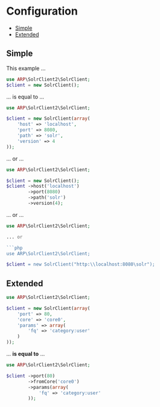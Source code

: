# Configuration
* [Simple](#simple)
* [Extended](#extended)

## <a name="simple"></a>Simple
This example ...

```php
use ARP\SolrClient2\SolrClient;  
$client = new SolrClient();
```
... is equal to ...

```php
use ARP\SolrClient2\SolrClient; 

$client = new SolrClient(array(
    'host' => 'localhost',
    'port' => 8080,
    'path' => 'solr',
    'version' => 4
));
```
... or ...

```php
use ARP\SolrClient2\SolrClient; 

$client = new SolrClient();
$client ->host('localhost')
        ->port(8080)
        ->path('solr')
        ->version(4);
```
... or ...
```php
use ARP\SolrClient2\SolrClient; 

... or

```php
use ARP\SolrClient2\SolrClient; 

$client = new SolrClient("http:\\localhost:8080\solr");
```

## <a name="extended"></a>Extended
```php
use ARP\SolrClient2\SolrClient; 

$client = new SolrClient(array(
    'port' => 80,
    'core' => 'core0',
    'params' => array(
        'fq' => 'category:user'
    )
));
```
... <b>is equal to</b> ...
```php
use ARP\SolrClient2\SolrClient; 

$client ->port(80)
        ->fromCore('core0')
        ->params(array(
            'fq' => 'category:user'
        ));
```

